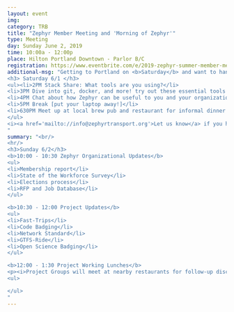```yaml
---
layout: event
img:
category: TRB
title: "Zephyr Member Meeting and 'Morning of Zephyr'"
type: Meeting
day: Sunday June 2, 2019
time: 10:00a - 12:00p
place: Hilton Portland Downtown - Parlor B/C
registration: https://www.eventbrite.com/e/2019-zephyr-summer-member-meeting-tickets-61667117007
additional-msg: "Getting to Portland on <b>Saturday</b> and want to hang out?  We'd love to see you for some informal fun...bring your laptop! 
<h3> Saturday 6/1 </h3>
<ul><li>2PM Stack Share: What tools are you using?</li>
<li>3PM Dive into git, docker, and more! try out these essential tools in a supportive environment or show us your tips and tricks</li>
<li>4PM Chat about how Zephyr can be useful to you and your organization</li>
<li>5PM Break [put your laptop away!]</li>
<li>630PM Meet up at local brew pub and restaurant for informal dinner and conversation [ tentative location: Von Ebert Taproom ]</li>
</ul>
<i><a href='mailto://info@zephyrtransport.org'>Let us know</a> if you have questions or want to come...or just show up!</i>
"
summary: "<br/>
<hr/>
<h3>Sunday 6/2</h3>
<b>10:00 - 10:30 Zephyr Organizational Updates</b>
<ul>
<li>Membership report</li>
<li>State of the Workforce Survey</li>
<li>Elections process</li>
<li>RFP and Job Database</li>
</ul>

<b>10:30 - 12:00 Project Updates</b>
<ul>
<li>Fast-Trips</li>
<li>Code Badging</li>
<li>Network Standard</li>
<li>GTFS-Ride</li>
<li>Open Science Badging</li>
</ul>

<b>12:00 - 1:30 Project Working Lunches</b>
<p><i>Project Groups will meet at nearby restaurants for follow-up discussions</i></p>
<ul>

</ul>
"
---
```


